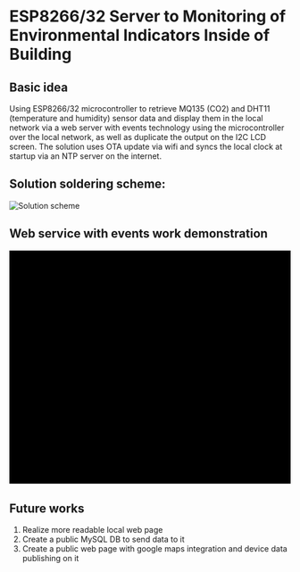# ESP8266/32 Server to Monitoring of Environmental Indicators Inside of Building
## Basic idea
Using ESP8266/32 microcontroller to retrieve MQ135 (CO2) and DHT11 (temperature and humidity) sensor data and display them in the local network via a web server with events technology using the microcontroller over the local network, as well as duplicate the output on the I2C LCD screen. The solution uses OTA update via wifi and syncs the local clock at startup via an NTP server on the internet.  
## Solution soldering scheme:
![Solution scheme]( )   
## Web service with events work demonstration
![ESP WebPage](ESP_page_with_events.gif)
## Future works
1. Realize more readable local web page
2. Create a public MySQL DB to send data to it
3. Create a public web page with google maps integration and device data publishing on it  

